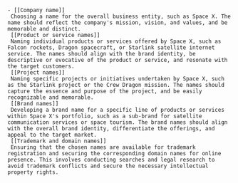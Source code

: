     - [[Company name]]
     Choosing a name for the overall business entity, such as Space X. The name should reflect the company's mission, vision, and values, and be memorable and distinct.
     [[Product or service names]]
     Naming individual products or services offered by Space X, such as Falcon rockets, Dragon spacecraft, or Starlink satellite internet service. The names should align with the brand identity, be descriptive or evocative of the product or service, and resonate with the target customers.
     [[Project names]]
     Naming specific projects or initiatives undertaken by Space X, such as the Starlink project or the Crew Dragon mission. The names should capture the essence and purpose of the project, and be easily recognizable and memorable.
     [[Brand names]]
     Developing a brand name for a specific line of products or services within Space X's portfolio, such as a sub-brand for satellite communication services or space tourism. The brand names should align with the overall brand identity, differentiate the offerings, and appeal to the target market.
     [[Trademark and domain names]]
     Ensuring that the chosen names are available for trademark registration and securing the corresponding domain names for online presence. This involves conducting searches and legal research to avoid trademark conflicts and secure the necessary intellectual property rights.

